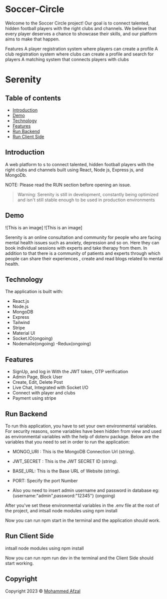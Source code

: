 # Soccer-Circle
Welcome to the Soccer Circle project! Our goal is to connect talented, hidden football players with the right clubs and channels. We believe that every player deserves a chance to showcase their skills, and our platform aims to make that happen.

Features
A player registration system where players can create a profile 
A club registration system where clubs can create a profile and search for players
A matching system that connects players with clubs 

# Serenity


## Table of contents

- [Introduction](#introduction)
- [Demo](#demo)
- [Technology](#technology)
- [Features](#features)
- [Run&nbsp;Backend](#runbackend)
- [Run&nbsp;Client&nbsp;Side](#runclientside)


## Introduction

A  web platform to s to connect talented, hidden football players with the right clubs and channels built using React, Node js, Express js, and MongoDb.

NOTE: Please read the RUN section before opening an issue.
>Warning: Serenity is still in development, constantly being optimized and isn't still stable enough to be used in production environments
## Demo

![This is an image]
![This is an image]

Serenity is an online consultation and community for people who are facing mental health issues such as anxiety, depression and so on. Here they can book individual sessions with experts and take therapy from them. In addition to that there is a community of patients and experts through which people can share their experiences , create and read blogs related to mental health.



## Technology

The application is built with:

- React.js
- Node.js
- MongoDB
- Express
- Tailwind
- Stripe
- Material UI
- Socket.IO(ongoing)
- Nodemaile(ongoing)
-Redux(ongoing)



## Features

- SignUp, and log in With the JWT token, OTP verification
- Admin Page, Block User
- Create, Edit, Delete Post
- Live Chat, Integrated with Socket I/O
- Connect with player and clubs
- Payment using stripe 


## Run&nbsp;Backend

To run this application, you have to set your own environmental variables. For security reasons, some variables have been hidden from view and used as environmental variables with the help of dotenv package. Below are the variables that you need to set in order to run the application:

- MONGO_URI : This is the MongoDB Connection Url (string).

- JWT_SECRET : This is the JWT SECRET ID (string).

- BASE_URL: This is the Base URL of Website (string).

- PORT: Specify the port Number

- Also you need to insert admin username and password in database eg:{username:"admin",password:"12345"} (ongoing)

After you've set these environmental variables in the .env file at the root of the project, and intsall node modules using npm install

Now you can run npm start in the terminal and the application should work.


## Run&nbsp;Client&nbsp;Side

intsall node modules using npm install

Now you can run npm run dev in the terminal and the Client Side should start working.

## Copyright

Copyright 2023 © [Mohammed Afzal](https://github.com/afzal123afzal)

